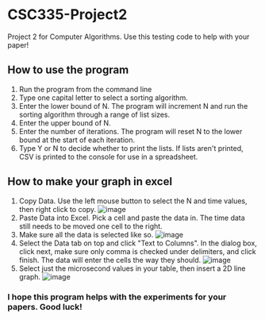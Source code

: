 # CSC335-Project2
Project 2 for Computer Algorithms. Use this testing code to help with your paper!

## How to use the program
1. Run the program from the command line
2. Type one capital letter to select a sorting algorithm.
3. Enter the lower bound of N. The program will increment N and run the sorting algorithm through a range of list sizes.
4. Enter the upper bound of N.
5. Enter the number of iterations. The program will reset N to the lower bound at the start of each iteration.
6. Type Y or N to decide whether to print the lists. If lists aren't printed, CSV is printed to the console for use in a spreadsheet.

## How to make your graph in excel
1. Copy Data. Use the left mouse button to select the N and time values, then right click to copy. ![image](https://user-images.githubusercontent.com/25082596/227084128-85189812-d80b-4ec7-b786-141b6c60b6a7.png)
2. Paste Data into Excel. Pick a cell and paste the data in. The time data still needs to be moved one cell to the right. 
3. Make sure all the data is selected like so. ![image](https://user-images.githubusercontent.com/25082596/227084941-904d04fb-9a8b-4df8-833e-1af0e6092151.png)
4. Select the Data tab on top and click "Text to Columns". In the dialog box, click next, make sure only comma is checked under delimiters, and click finish. The data will enter the cells the way they should. ![image](https://user-images.githubusercontent.com/25082596/227084720-5b4b4989-a422-48a7-a2a9-0783f5da936f.png)
5. Select just the microsecond values in your table, then insert a 2D line graph. ![image](https://user-images.githubusercontent.com/25082596/227085157-fb52a022-b892-4799-882b-50effceed0bc.png)

### I hope this program helps with the experiments for your papers. Good luck!
